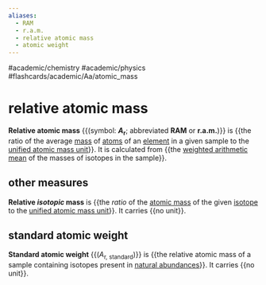 ```yaml
---
aliases:
  - RAM
  - r.a.m.
  - relative atomic mass
  - atomic weight
---
```


#academic/chemistry #academic/physics #flashcards/academic/Aa/atomic_mass

# relative atomic mass

__Relative atomic mass__ {{(symbol: ___A_<sub>r</sub>__; abbreviated __RAM__ or __r.a.m.__)}} is {{the ratio of the average [mass](mass.md) of [atoms](atom.md) of an [element](chemical%20element.md) in a given sample to the [unified atomic mass unit](dalton%20(unit).md)}}. It is calculated from {{the [weighted arithmetic mean](weighted%20arithmetic%20mean.md) of the masses of isotopes in the sample}}. <!--SR:!2023-05-13,33,270!2023-05-01,22,250!2023-05-24,35,230-->

## other measures

__Relative _isotopic_ mass__ is {{the _ratio_ of the [atomic mass](atomic%20mass.md) of the given [isotope](isotope.md) to the [unified atomic mass unit](dalton%20(unit).md)}}. It carries {{no unit}}. <!--SR:!2023-05-02,24,250!2023-06-18,64,310-->

## standard atomic weight

__Standard atomic weight__ {{(_A_<sub>r, standard</sub>)}} is {{the relative atomic mass of a sample containing isotopes present in [natural abundances](natural%20abundance.md)}}. It carries {{no unit}}. <!--SR:!2023-04-22,9,270!2023-04-28,13,210!2023-06-27,71,310-->
